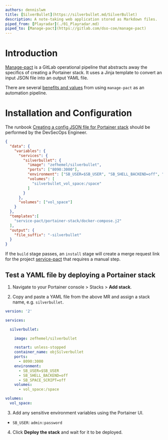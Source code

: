 ```yaml
---
authors: dennislwm
title: [SilverBullet](https://silverbullet.md/SilverBullet)
description: A note-taking web application stored as Markdown files.
piped_from: [Playradar](./01_Playradar.md)
piped_to: [Manage-pact](https://gitlab.com/dso-coe/manage-pact)
---
```


# Introduction

[Manage-pact](https://gitlab.com/dso-coe/manage-pact) is a GitLab operational pipeline that abstracts away the specifics of creating a Portainer stack. It uses a Jinja template to convert an input JSON file into an output YAML file.

There are several [benefits and values](https://gitlab.com/dso-coe/manage-pact#21-benefits-and-values) from using `manage-pact` as an automation pipeline.

# Installation and Configuration

The runbook [Creating a config JSON file for Portainer stack](https://gitlab.com/dso-coe/manage-pact#61-creating-a-config-json-file-for-portainer-stack) should be performed by the DevSecOps Engineer.

```json
{
  "data": {
    "variables": {
      "services": {
        "silverbullet": {
          "image": "zefhemel/silverbullet",
          "ports": ["8090:3000"],
          "environment": ["SB_USER=$SB_USER", "SB_SHELL_BACKEND=off", "SB_SPACE_SCRIPT=off"],
          "volumes": [
            "silverbullet_vol_space:/space"
          ]
        }
      },
      "volumes": ["vol_space"]
    }
  },
  "templates":[
    "service-pact/portainer-stack/docker-compose.j2"
  ],
  "output": {
    "file_suffix": "-silverbullet"
  }
}
```

If the `build` stage passes, an `install` stage will create a merge request link for the project [service-pact](https://gitlab.com/dso-coe/service-pact) that requires a manual step.

## Test a YAML file by deploying a Portainer stack

1. Navigate to your Portainer console > Stacks > **Add stack**.

2. Copy and paste a YAML file from the above MR and assign a stack name, e.g. `silverbullet`.

```yml
version: '2'

services:

  silverbullet:

    image: zefhemel/silverbullet

    restart: unless-stopped
    container_name: objSilverbullet
    ports:
      - 8090:3000
    environment:
      - SB_USER=$SB_USER
      - SB_SHELL_BACKEND=off
      - SB_SPACE_SCRIPT=off
    volumes:
      - vol_space:/space

volumes:
  vol_space:
```

3. Add any sensitive environment variables using the Portainer UI.
  - `SB_USER`: `admin:password`

4. Click **Deploy the stack** and wait for it to be deployed.
